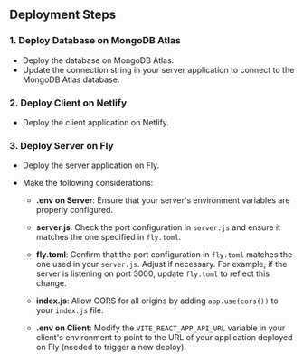 ## Deployment Steps

### 1. Deploy Database on MongoDB Atlas

- Deploy the database on MongoDB Atlas.
- Update the connection string in your server application to connect to the MongoDB Atlas database.

### 2. Deploy Client on Netlify

- Deploy the client application on Netlify.

### 3. Deploy Server on Fly

- Deploy the server application on Fly.
- Make the following considerations:

  - **.env on Server**: Ensure that your server's environment variables are properly configured.

  - **server.js**: Check the port configuration in `server.js` and ensure it matches the one specified in `fly.toml`.

  - **fly.toml**: Confirm that the port configuration in `fly.toml` matches the one used in your `server.js`. Adjust if necessary. For example, if the server is listening on port 3000, update `fly.toml` to reflect this change.

  - **index.js**: Allow CORS for all origins by adding `app.use(cors())` to your `index.js` file.

  - **.env on Client**: Modify the `VITE_REACT_APP_API_URL` variable in your client's environment to point to the URL of your application deployed on Fly (needed to trigger a new deploy).
